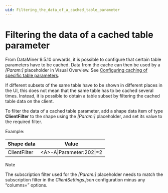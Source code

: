 ```yaml
---
uid: Filtering_the_data_of_a_cached_table_parameter
---
```


# Filtering the data of a cached table parameter

From DataMiner 9.5.10 onwards, it is possible to configure that certain table parameters have to be cached. Data from the cache can then be used by a *\[Param:\]* placeholder in Visual Overview. See [Configuring caching of specific table parameters](xref:ClientSettings_json#configuring-caching-of-specific-table-parameters).

If different subsets of the same table have to be shown in different places in the UI, this does not mean that the same table has to be cached several times. Instead, it is possible to obtain a table subset by filtering the cached table data on the client.

To filter the data of a cached table parameter, add a shape data item of type **ClientFilter** to the shape using the *\[Param:\]* placeholder, and set its value to the required filter.

Example:

| Shape data   | Value                     |
|--------------|---------------------------|
| ClientFilter | \<A>-A\|Parameter:202\|=2 |

> [!NOTE]
> The subscription filter used for the *\[Param:\]* placeholder needs to match the subscription filter in the *ClientSettings.json* configuration minus any “columns=” options.
